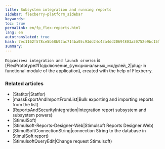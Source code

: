 ```yaml
---
title: Subsystem integration and running reports
sidebar: flexberry-platform_sidebar
keywords:
toc: true
permalink: en/fp_flex-reports.html
lang: en
autotranslated: true
hash: 7ec1162f578ce5b68b92ac714ba05c93dd24c43a4dd20694803a30752e9bc15f
summary:
---
```


`Подсистема integration and launch отчетов` is [FlexPrototype#Подключение_функциональных_модулей_2|plug-in functional module of the application), created with the help of Flexberry.

### Related articles

* [Statitor|Statfor)
* [massExportAndImportFromList|Bulk exporting and importing reports from the list)
* [ReportsAndSecurityIntegration|Integration report subsystem and subsystem powers)
* [StimulSoft)
* [Stimulsoft-Reports-Designer-Web|Stimulsoft Reports Designer.Web)
* [StimulSoftConnectionString|connection String to the database in StimulSoft report)
* [StimulsoftQueryEdit|Change request Stimulsoft)



